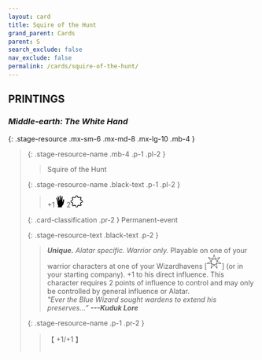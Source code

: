 ```yaml
---
layout: card
title: Squire of the Hunt
grand_parent: Cards
parent: S
search_exclude: false
nav_exclude: false
permalink: /cards/squire-of-the-hunt/
---
```


## PRINTINGS


### _Middle-earth: The White Hand_

{: .stage-resource .mx-sm-6 .mx-md-8 .mx-lg-10 .mb-4 }
> {: .stage-resource-name .mb-4 .p-1 .pl-2 }
> > <div class="card-mp"></div>
> > <div class="card-name">Squire of the Hunt</div>
>
> {: .stage-resource-name .black-text .p-1 .pl-2 }
> > +1![](/assets/images/di.svg) 2![](/assets/images/stage-point.svg)
>
> {: .card-classification .pr-2 }
> Permanent-event
>
> {: .stage-resource-text .black-text .p-2 }
> > _**Unique.**_ _Alatar specific._ _Warrior only._ Playable on one of your warrior characters at one of your Wizardhavens \[![](/assets/images/free-haven.svg)] (or in your starting company). +1 to his direct influence. This character requires 2 points of influence to control and may only be controlled by general influence or Alatar. <br>_"Ever the Blue Wizard sought wardens to extend his preserves...”_ ***---&#65279;Kuduk Lore*** 
> 
> {: .stage-resource-name .p-1 .pr-2 }
> > <div class="card-shield">【 +1/+1 】</div>
> > <div class="card-corruption">&nbsp;</div>
